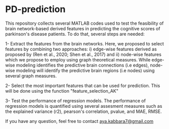 # PD-prediction

This repository collects several MATLAB codes used to test the feasibility of brain network-based derived features in predicting the cognitive scores of parkinson's disease patients. 
To do that, several steps are needed:

1- Extract the features from the brain networks. Here, we proposed to select features by combining  two approaches: i) edge-wise features derived as proposed by (Ren et al., 2020; Shen et al., 2017) and ii) node-wise features which we propose to employ using graph theoretical measures. While edge-wise modeling identifies the predictive brain connections (i.e edges), node-wise modeling will identify the predictive brain regions (i.e nodes) using several graph measures. 

2- Select the most important features that can be used for prediction. This will be done using the function "feature_selection_AK"

3- Test the performance of regression models. The performance of regression models is quantified using several assesment measures such as the explained variance (r2), pearson's correlation, pvalue, and MAE, RMSE. 

If you have any question, feel free to contact aya.kabbara7@gmail.com 
